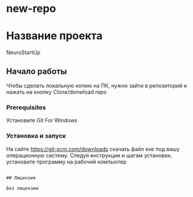 # new-repo

# Название проекта

NeuroStartUp

## Начало работы

Чтобы сделать локальную копию на ПК, нужно зайти в репозиторий и нажать на кнопку Clone/donwload repo

### Prerequisites

Установите Git For Windows


### Установка и запуск

На сайте https://git-scm.com/downloads скачать файл exe под вашу операционную систему. Следуя инструкции и шагам установки, установите программу на рабочий компьютер
```

## Лицензия

Без лицензии
